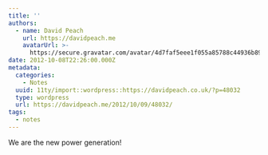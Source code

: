 ```yaml
---
title: ''
authors:
  - name: David Peach
    url: https://davidpeach.me
    avatarUrl: >-
      https://secure.gravatar.com/avatar/4d7faf5eee1f055a85788c44936b8995eaab6dfb004e7854ec747ccb272e91ee?s=96&d=mm&r=g
date: 2012-10-08T22:26:00.000Z
metadata:
  categories:
    - Notes
  uuid: 11ty/import::wordpress::https://davidpeach.co.uk/?p=48032
  type: wordpress
  url: https://davidpeach.me/2012/10/09/48032/
tags:
  - notes
---
```

We are the new power generation!